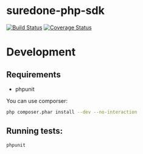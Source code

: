 suredone-php-sdk
================
[![Build Status](https://travis-ci.org/SureDone/suredone-php-sdk.png)](https://travis-ci.org/SureDone/suredone-php-sdk)
[![Coverage Status](https://coveralls.io/repos/SureDone/suredone-php-sdk/badge.png)](https://coveralls.io/r/SureDone/suredone-php-sdk)


# Development

## Requirements
 - phpunit

You can use comporser:
```sh
php composer.phar install --dev --no-interaction
```

## Running tests:
```sh
phpunit
```
